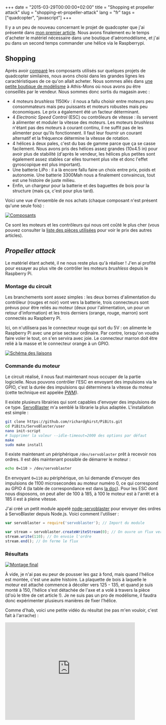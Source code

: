 +++
date = "2015-03-29T00:00:00+02:00"
title = "Shopping et propeller attack"
slug = "shopping-et-propeller-attack"
lang = "fr"
tags = ["quadcopter", "javascript"]
+++

Il y a un peu de nouveau concernant le projet de quadcopter que j'ai présenté dans [mon premier article](/blog/2015/hello-world/). Nous avons finalement eu le temps d'acheter le matériel nécessaire dans une boutique d'aéromodélisme, et j'ai pu dans un second temps commander une hélice via le Raspberrypi.

## Shopping

Après avoir [comparé](https://github.com/flying-mole/docs/blob/master/specs/hardware.md#comparaison-avec-dautres-projets-existants) les composants utilisés sur quelques projets de quadcopter similaires, nous avons choisi dans les grandes lignes les caractéristiques de ce qu'on allait acheter. Nous sommes allés dans [une petite boutique de modélisme](http://www.batmodelisme.com/) à Athis-Mons où nous avons pu être conseillés par le vendeur. Nous sommes donc sortis du magasin avec :

* 4 moteurs _brushless_ 1150Kv : il nous a fallu choisir entre moteurs peu consommateurs mais peu puissants et moteurs robustes mais peu économiques. Le prix a également été un facteur déterminant.
* 4 _Electronic Speed Control_ (ESC) ou contrôleurs de vitesse : ils servent à alimenter et moduler la vitesse des moteurs. Les moteurs _brushless_ n'étant pas des moteurs à courant continu, il ne suffit pas de les alimenter pour qu'ils fonctionnent. Il faut leur fournir un courant alternatif et la fréquence détermine la vitesse de rotation.
* 4 hélices à deux pales, c'est du bas de gamme parce que ça se casse facilement. Nous avons pris des hélices assez grandes (10x4.5 in) pour avoir plus de stabilité (d'après le vendeur, les hélices plus petites sont également assez stables car elles tournent plus vite et donc l'effet gyroscopique est plus important).
* Une batterie LiPo : il a là encore fallu faire un choix entre prix, poids et autonomie. Une batterie 3300Mah nous a finalement convaincus, tout est une histoire de juste milieu.
* Enfin, un chargeur pour la batterie et des baguettes de bois pour la structure (mais ça, c'est pour plus tard).

Voici une vue d'ensemble de nos achats (chaque composant n'est présent qu'une seule fois) :

[![Composants](/img/blog/2015-shopping-et-propeller-attack/parts-thumbnail.jpg)](/img/blog/2015-shopping-et-propeller-attack/parts.jpg)

Ce sont les moteurs et les contrôleurs qui nous ont coûté le plus cher (vous pouvez consulter la [liste des pièces utilisées](https://github.com/flying-mole/docs/blob/master/spending.csv) pour voir le prix des autres articles).

## _Propeller attack_

Le matériel étant acheté, il ne nous reste plus qu'à réaliser ! J'en ai profité pour essayer au plus vite de contrôler les moteurs _brushless_ depuis le Raspberry Pi.

### Montage du circuit

Les branchements sont assez simples : les deux bornes d'alimentation du contrôleur (rouges et noir) vont vers la batterie, trois connecteurs sont prévus pour être reliés au moteur (deux pour l'alimentation, un pour un retour d'information) et les trois derniers (orange, rouge, marron) sont connectés au Raspberry Pi.

Ici, on n'utilisera pas le connecteur rouge qui sort du 5V : on alimente le Raspberry Pi avec une prise secteur ordinaire. Par contre, lorsqu'on voudra faire voler le tout, on s'en servira avec joie. Le connecteur marron doit être relié à la masse et le connecteur orange à un GPIO.

[![Schéma des liaisons](/img/blog/2015-shopping-et-propeller-attack/raspi-esc-brushless-thumbnail.png)](/img/blog/2015-shopping-et-propeller-attack/raspi-esc-brushless.png)

### Commande du moteur

Le circuit réalisé, il nous faut maintenant nous occuper de la partie logicielle. Nous pouvons contrôler l'ESC en envoyant des impulsions via le GPIO, c'est la durée des impulsions qui déterminera la vitesse du moteur (cette technique est appelée [PWM](https://fr.wikipedia.org/wiki/Modulation_de_largeur_d%27impulsion)).

Il existe plusieurs librairies qui sont capables d'envoyer des impulsions de ce type. [ServoBlaster](https://github.com/richardghirst/PiBits/tree/master/ServoBlaster) m'a semblé la librarie la plus adaptée. L'installation est simple :

```bash
git clone https://github.com/richardghirst/PiBits.git
cd PiBits/ServoBlaster/user
nano init-script
# Supprimer la valeur --idle-timeout=2000 des options par défaut
make
sudo make install
```

Il existe maintenant un périphérique `/dev/servoblaster` prêt à recevoir nos ordres. Il est dès maintenant possible de démarrer le moteur :

```bash
echo 0=110 > /dev/servoblaster
```

En envoyant `0=110` au périphérique, on lui demande d'envoyer des impulsions de 1100 microsecondes au moteur numéro 0, ce qui correspond au GPIO 4 (la table de correspondance est dans [la doc](https://github.com/richardghirst/PiBits/tree/master/ServoBlaster)). Pour les ESC dont nous disposons, on peut aller de 100 à 185, à 100 le moteur est à l'arrêt et à 185 il est à pleine vitesse.

J'ai créé un petit module appelé [node-servoblaster](https://github.com/emersion/node-servoblaster) pour envoyer des ordres à ServoBlaster depuis Node.js. Voici comment l'utiliser :

```js
var servoblaster = require('servoblaster'); // Import du module

var stream = servoblaster.createWriteStream(0); // On ouvre un flux vers ServoBlaster pour le moteur numéro 0
stream.write(110); // On envoie l'ordre
stream.end(); // On ferme le flux
```

### Résultats

[![Montage final](/img/blog/2015-shopping-et-propeller-attack/prop-thumbnail.jpg)](/img/blog/2015-shopping-et-propeller-attack/prop.jpg)

À vide, je n'ai pas eu peur de pousser les gaz à fond, mais quand l'hélice est montée, c'est une autre histoire. La plaquette de bois à laquelle le moteur est attaché commence à décoller vers 125 - 135, et quand je suis monté à 150, l'hélice s'est détachée de l'axe et a volé à travers la pièce (d'où le titre de cet article !). Je ne suis pas un pro de modélisme, il faudra donc expérimenter plusieurs manières de fixer l'hélice.

Comme d'hab, voici une petite vidéo du résultat (ne pas m'en vouloir, c'est fait à l'arrache) :

<iframe width="420" height="315" src="https://www.youtube.com/embed/8W6jQgAOdHE" frameborder="0" allowfullscreen></iframe>
